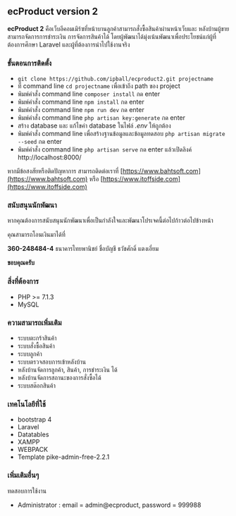 ## ecProduct version 2 ##

**ecProduct 2** คือเว็บอีคอมเมิร์ซที่หน้าบานลูกค้าสามารถสั่งซื้อสินค้าผ่านหน้าเว็บและ หลังบ้านผู้ขายสามารถจัดการการชำระเงิน
การจัดการสินค้าได้ โดยผู้พัฒนาได้มุ่งเน้นพัฒนาเพื่อประโยชน์แก่ผู้ที่ต้องการศึกษา Laravel และผู้ที่ต้องการนำไปใช้งานจริง

### ขั้นตอนการติดตั้ง ###

* `git clone https://github.com/ipball/ecproduct2.git projectname`
* ที่ command line `cd projectname` เพื่อเข้าถึง path ของ project
* พิมพ์คำสั่ง command line `composer install` กด enter
* พิมพ์คำสั่ง command line `npm install` กด enter
* พิมพ์คำสั่ง command line `npm run dev` กด enter
* พิมพ์คำสั่ง command line  `php artisan key:generate` กด enter
* สร้าง database และ แก้ไขค่า database ในไฟล์ *.env* ให้ถูกต้อง
* พิมพ์คำสั่ง command line เพื่อสร้างฐานข้อมูลและข้อมูลทดสอบ `php artisan migrate --seed` กด enter
* พิมพ์คำสั่ง command line `php artisan serve` กด enter แล้วเปิดลิงค์ http://localhost:8000/

หากมีข้อสงสัยหรือติดปัญหาการ สามารถติดต่อเราที่ [https://www.bahtsoft.com](https://www.bahtsoft.com)
หรือ [https://www.itoffside.com](https://www.itoffside.com)

### สนับสนุนนักพัฒนา ###
หากคุณต้องการสนับสนุนนักพัฒนาเพื่อเป็นกำลังใจและพัฒนาโปรเจคนี้ต่อไปก้าวต่อไปข้างหน้า

คุณสามารถโอนเงินมาได้ที่

**360-248484-4** ธนาคารไทยพานิชย์ ชื่อบัญชี ธวัชศักดิ์ แตงเอี่ยม

**ขอบคุณครับ**

### สิ่งที่ต้องการ ###

* PHP >= 7.1.3
* MySQL

### ความสามารถเพิ่มเติม ###

* ระบบตะกร้าสินค้า
* ระบบสั่งซื้อสินค้า
* ระบบลูกค้า
* ระบบตรวจสอบการเข้าหลังบ้าน
* หลังบ้านจัดการลูกค้า, สินค้า, การชำระเงิน ได้
* หลังบ้านจัดการสถานะของการสั่งซื้อได้
* ระบบสต๊อกสินค้า

### เทคโนโลยีที่ใช้ ###

* bootstrap 4
* Laravel
* Datatables
* XAMPP
* WEBPACK
* Template pike-admin-free-2.2.1

### เพิ่มเติมอื่นๆ ###

ทดสอบการใช้งาน

* Administrator : email = admin@ecproduct, password = 999988
